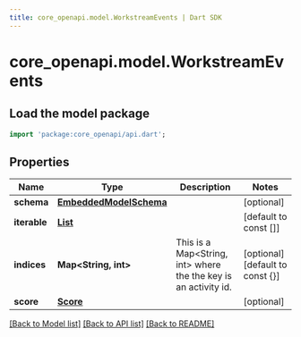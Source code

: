```yaml
---
title: core_openapi.model.WorkstreamEvents | Dart SDK
---
```


# core_openapi.model.WorkstreamEvents

## Load the model package
```dart
import 'package:core_openapi/api.dart';
```

## Properties
Name | Type | Description | Notes
------------ | ------------- | ------------- | -------------
**schema** | [**EmbeddedModelSchema**](EmbeddedModelSchema.md) |  | [optional] 
**iterable** | [**List<WorkstreamEvent>**](WorkstreamEvent.md) |  | [default to const []]
**indices** | **Map<String, int>** | This is a Map<String, int> where the the key is an activity id. | [optional] [default to const {}]
**score** | [**Score**](Score.md) |  | [optional] 

[[Back to Model list]](../README.md#documentation-for-models) [[Back to API list]](../README.md#documentation-for-api-endpoints) [[Back to README]](../README.md)



